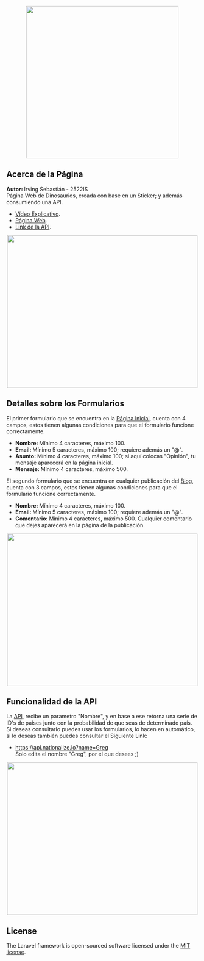 <p align="center"><a href="https://laravel.com" target="_blank"><img src="https://raw.githubusercontent.com/laravel/art/master/logo-lockup/5%20SVG/2%20CMYK/1%20Full%20Color/laravel-logolockup-cmyk-red.svg" width="400"></a></p>

## Acerca de la Página

<strong>Autor: </strong>Irving Sebastián - 2522IS <br>
Página Web de Dinosaurios, creada con base en un Sticker; y además consumiendo una API.

- <a href="https://youtu.be/te2RvcmEj1o" target="_blank">Vídeo Explicativo</a>.
- <a href="http://dinosaurs-watchers-ig51.herokuapp.com" target="_blank">Página Web</a>.
- <a href="https://nationalize.io" target="_blank">Link de la API</a>.
    
<p align="center"><img src="https://wallpaperaccess.com/full/3268506.jpg" width="500" height="400"></p>
    
## Detalles sobre los Formularios
El primer formulario que se encuentra en la [Página Inicial](http://dinosaurs-watchers-ig51.herokuapp.com), cuenta con 4 campos, estos tienen algunas condiciones para que el formulario funcione correctamente.
- <strong>Nombre: </strong> Mínimo 4 caracteres, máximo 100.
- <strong>Email: </strong> Mínimo 5 caracteres, máximo 100; requiere además un "@".
- <strong>Asunto: </strong> Mínimo 4 caracteres, máximo 100; si aquí colocas "Opinión", tu mensaje aparecerá en la página inicial.
- <strong>Mensaje: </strong> Mínimo 4 caracteres, máximo 500.

El segundo formulario que se encuentra en cualquier publicación del [Blog](http://dinosaurs-watchers-ig51.herokuapp.com/blog), cuenta con 3 campos, estos tienen algunas condiciones para que el formulario funcione correctamente.
- <strong>Nombre: </strong> Mínimo 4 caracteres, máximo 100.
- <strong>Email: </strong> Mínimo 5 caracteres, máximo 100; requiere además un "@".
- <strong>Comentario: </strong> Mínimo 4 caracteres, máximo 500.
Cualquier comentario que dejes aparecerá en la página de la publicación.

<p align="center"><img src="https://i1.wp.com/css-tricks.com/wp-content/uploads/2016/06/input-placeholder.gif" width="500" height="400"></p>


## Funcionalidad de la API
La [API](https://nationalize.io), recibe un parametro "Nombre", y en base a ese retorna una serie de ID's de países junto con la probabilidad de que seas de determinado país. Si deseas consultarlo puedes usar los formularios, lo hacen en automático, si lo deseas también puedes consultar el Siguiente Link:
- https://api.nationalize.io?name=Greg <br>
Solo edita el nombre "Greg", por el que desees ;)

<p align="center"><img src="https://media1.tenor.com/images/41a1d343c07734a359fef980b02d3019/tenor.gif" width="500" height="400"></p>

## License

The Laravel framework is open-sourced software licensed under the [MIT license](https://opensource.org/licenses/MIT).
